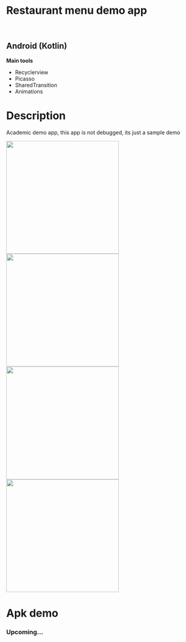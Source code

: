 <h1>Restaurant menu demo app</h1><br>
<h2>Android (Kotlin)</h2>
<b>Main tools</b>
<ul>
<li>Recyclerview</li>
<li>Picasso</li>
<li>SharedTransition</li>
<li>Animations</li>
</ul>

<h1>Description</h1>
<p>Academic demo app, this app is not debugged, its just a sample demo</p>

<img src="https://github.com/Penrech/AppPizzeria/blob/master/device-2019-02-05-123200.png" width="300">
<img src="https://github.com/Penrech/AppPizzeria/blob/master/device-2019-02-05-123255.png" width="300">
<img src="https://github.com/Penrech/AppPizzeria/blob/master/device-2019-02-05-123346.png" width="300">
<img src="https://github.com/Penrech/AppPizzeria/blob/master/device-2019-02-05-123438.png" width="300">

<h1>Apk demo</h1>
<h3>Upcoming...</h3>
